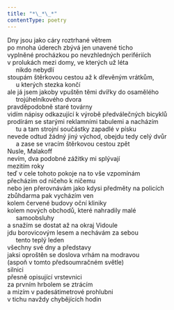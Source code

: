 ```yaml
---
title: "*\_*\_*"
contentType: poetry
---
```


<section>

Dny jsou jako cáry roztrhané větrem  
po mnoha úderech zbývá jen unavené ticho  
vyplněné procházkou po nevzhledných perifériích  
v prolukách mezi domy, ve kterých už léta  
     nikdo nebydlí  
stoupám štěrkovou cestou až k dřevěným vrátkům,  
     u kterých stezka končí  
ale já jsem jakoby vpuštěn těmi dvířky do osamělého  
     trojúhelníkového dvora  
pravděpodobně staré továrny  
vidím nápisy odkazující k výrobě předválečných bicyklů  
prodírám se starými reklamními tabulemi a nacházím  
     tu a tam strojní součástky zapadlé v písku  
nevede odtud žádný jiný východ, obejdu tedy celý dvůr  
     a zase se vracím štěrkovou cestou zpět  
Nusle, Malakoff  
nevím, dva podobné zážitky mi splývají  
mezitím roky  
teď v cele tohoto pokoje na to vše vzpomínám  
přecházím od ničeho k ničemu  
nebo jen přerovnávám jako kdysi předměty na policích  
zbůhdarma pak vycházím ven  
kolem červené budovy oční kliniky  
kolem nových obchodů, které nahradily malé  
     samoobsluhy  
a snažím se dostat až na okraj Vidoule  
jdu borovicovým lesem a nechávám za sebou  
     tento teplý leden  
všechny své dny a představy  
jaksi oproštěn se doslova vrhám na modravou  
(aspoň v tomto předsoumračném světle)  
silnici  
přesně opisující vrstevnici  
za prvním hrbolem se ztrácím  
a mizím v padesátimetrové prohlubni  
v tichu navždy chybějících hodin

</section>
